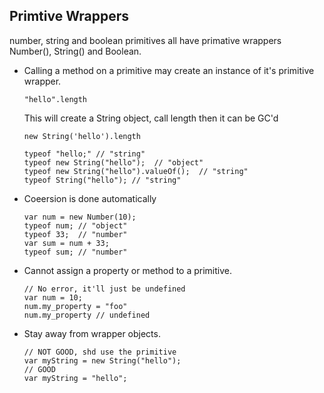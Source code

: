 ## Primtive Wrappers
   number, string and boolean primitives all have primative wrappers
   Number(), String() and Boolean.

* Calling a method on a primitive may create an instance of it's primitive wrapper.

	```
    "hello".length
    ```

    This will create a String object, call length then it can be GC'd

    ```
    new String('hello').length
    ```

	```
	typeof "hello;" // "string"
	typeof new String("hello");  // "object"
	typeof new String("hello").valueOf();  // "string"
	typeof String("hello"); // "string"
	```

* Coeersion is done automatically

	```
   	var num = new Number(10);
   	typeof num; // "object"
   	typeof 33;  // "number"
   	var sum = num + 33;
   	typeof sum; // "number"
   	```

* Cannot assign a property or method to a primitive.

	```
   	// No error, it'll just be undefined
   	var num = 10;
   	num.my_property = "foo"
   	num.my_property // undefined
   ```

* Stay away from wrapper objects.

	```
   	// NOT GOOD, shd use the primitive
   	var myString = new String("hello");
   	// GOOD
   	var myString = "hello";
   	```

